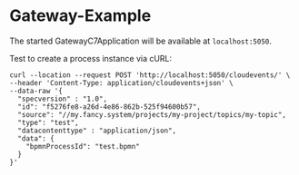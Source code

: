 # Gateway-Example

The started GatewayC7Application will be available at `localhost:5050`.

Test to create a process instance via cURL:
```
curl --location --request POST 'http://localhost:5050/cloudevents/' \
--header 'Content-Type: application/cloudevents+json' \
--data-raw '{
  "specversion" : "1.0",
  "id": "f5276fe8-a26d-4e86-862b-525f94600b57",
  "source": "//my.fancy.system/projects/my-project/topics/my-topic",
  "type": "test",
  "datacontenttype" : "application/json",
  "data": {
    "bpmnProcessId": "test.bpmn"
  }
}'
```
